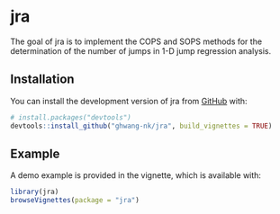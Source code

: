 
<!-- README.md is generated from README.Rmd. Please edit that file -->

# jra

<!-- badges: start -->
<!-- badges: end -->

The goal of jra is to implement the COPS and SOPS methods for the
determination of the number of jumps in 1-D jump regression analysis.

## Installation

You can install the development version of jra from
[GitHub](https://github.com/) with:

``` r
# install.packages("devtools")
devtools::install_github("ghwang-nk/jra", build_vignettes = TRUE)
```

## Example

A demo example is provided in the vignette, which is available with:

``` r
library(jra)
browseVignettes(package = "jra")
```
